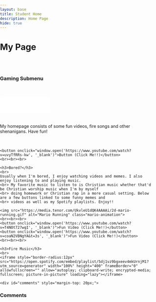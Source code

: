```yaml
---
layout: base
title: Student Home 
description: Home Page
hide: true
---
```


<h1> My Page </h1>
<br>
<br>
<h3>Gaming Submenu</h3>
<br>
<br>
<style>
  .dropdown {
    position: relative;
    display: inline-block;
  }
  .dropdown-content {
    display: none;
    position: absolute;
    background-color: #F9F9F9;
    box-shadow: 0px 8px 16px 0px rgba(0,0,0,0.2);
    min-width: 160px;
    z-index: 1;
  }
  .dropdown-content a {
    color: black;
    padding: 12px 16px;
    text-decoration: none;
    display: block;
    border-radius: 5px;
    margin: 5px;
  }
  .dropdown-content a:hover {
    background-color: #ddd;
  }
  .dropdown:hover .dropdown-content {
    display: block;
  }
  .dropdown:hover .dropdown-button {
    background-color: #3E8E41;
  }
</style>
<div class="dropdown">
  <button class="dropdown-button" style="background-color: white; color: white; padding: 16px; font-size: 16px; border-color: white; cursor: pointer; border-radius: 8px;">
    Gaming Submenu
  </button>
  <div class="dropdown-content">
    <a href="navigation/game.html" style="background-color: green; color: white;">Cookie Clicker</a>
    <a href="navigation/calculator.html" style="background-color: orange; color: white;">Binary Calculator</a>
    <a href="navigation/snake.html" style="background-color: red; color: white;">Snake Game</a>
  </div>
  <br>
  <br>
  <br>
</div>



<html lang="en">
<head>
    <meta charset="UTF-8">
    <meta name="viewport" content="width=device-width, initial-scale=1.0">
    <title>Your Website Title</title>
    <style>
        /* Additional styles for your website */
        body {
            margin: 0;
            padding: 0;
            overflow-x: hidden; /* Prevents horizontal scroll */
        }
        .mario-animation {
            position: absolute; /* Fixed position to stay on bottom */
            top: 1615px;
            left: -100px; /* Start position off the screen */
            width: 85px; /* Adjust size as needed */
            height: auto;
            z-index: 1000; /* Ensures it appears above other content */
            animation: runAcross 10s linear infinite; /* Adjust duration as needed */
        }
        @keyframes runAcross {
            0% {
                left: -900px; /* Start from the left edge */
            }
            100% {
                left: 100vw; /* Move to the right edge */
            }
        }
        button {
            padding: 10px 20px;
            border: 2px solid #4CAF50; /* Border similar to other buttons */
            background-color: #f4f4f4; /* Light background */
            color: #000; /* Text color */
            font-size: 16px;
            cursor: pointer;
            transition: background-color 0.3s ease;
        }
        button:hover {
            background-color: #4CAF50; /* Hover background color */
            color: white; /* Text color change on hover */
        }
        .games-section {
            text-align: center;
            margin-top: 50px;
        }
    </style>
</head>
<body>
    <br>
    My homepage consists of some fun videos, fire songs and other shenanigans. Have fun! 
    <br><br><br>

    <button onclick="window.open('https://www.youtube.com/watch?v=uvyTfRRs-kw', '_blank')">Button (Click Me!!)</button>
    <br><br><br>

    <h3>Bored?</h3>
    <br>
    Usually when I'm bored, I enjoy watching videos and memes. I also enjoy listening to and playing music.
    <br> My favorite music to listen to is Christian music whether that'd be Christian worship music when I'm by myself
    <br> doing homework or Christian rap in a more casual setting. Below are a few buttons linked to some funny memes and
    <br> videos as well as my Spotify playlists. Enjoy!!
    
    <img src="https://media.tenor.com/UkvleU1dQK4AAAAi/2d-mario-running.gif" alt="Mario Running" class="mario-animation">
    <br><br><br>
    <button onclick="window.open('https://www.youtube.com/watch?v=T4NOt727wqI', '_blank')">Fun Video (Click Me!!)</button>
    <button onclick="window.open('https://www.youtube.com/watch?v=coaN2VBNgYA&t=3s', '_blank')">Fun Video (Click Me!!)</button>
    <br><br><br>
    
    <h3>Fire Music</h3>
    <br>
    <iframe style="border-radius:12px" src="https://open.spotify.com/embed/playlist/5dj1vz9bgxeev4mkUrnjM1?utm_source=generator" width="100%" height="400" frameBorder="0" allowfullscreen="" allow="autoplay; clipboard-write; encrypted-media; fullscreen; picture-in-picture" loading="lazy"></iframe>

    <div id="comments" style="margin-top: 20px;">
  <h3>Comments</h3>
  <script src="https://utteranc.es/client.js"
          repo="luojonah/jonahluo_student2025"
          issue-term="pathname"
          theme="github-dark"
          crossorigin="anonymous"
          async>
  </script>
</div>
    

</body>
</html>

